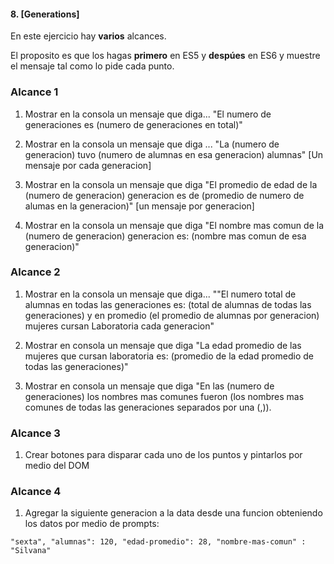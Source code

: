 #### 8. [Generations]

En este ejercicio hay **varios** alcances.

El proposito es que los hagas **primero** en ES5 y **despúes** en ES6 y muestre el mensaje tal como lo pide cada punto.

### Alcance 1

1. Mostrar en la consola un mensaje que diga... "El numero de generaciones es (numero de generaciones en total)"

2. Mostrar en la consola un mensaje que diga ... "La (numero de generacion) tuvo (numero de alumnas en esa generacion) alumnas" [Un mensaje por cada generacion]

3. Mostrar en la consola un mensaje que diga "El promedio de edad de la (numero de generacion) generacion es de (promedio de numero de alumas en la generacion)" [un mensaje por generacion]

4. Mostrar en la consola un mensaje que diga "El nombre mas comun de la (numero de generacion) generacion es: (nombre mas comun de esa generacion)"

### Alcance 2

1. Mostrar en la consola un mensaje que diga... ""El numero total de alumnas en todas las generaciones es: (total de alumnas de todas las generaciones) y en promedio (el promedio de alumnas por generacion) mujeres cursan Laboratoria cada generacion"

2. Mostrar en consola un mensaje que diga "La edad promedio de las mujeres que cursan laboratoria es: (promedio de la edad promedio de todas las generaciones)"

3. Mostrar en consola un mensaje que diga "En las (numero de generaciones) los nombres mas comunes fueron (los nombres mas comunes de todas las generaciones separados por una (,)).

### Alcance 3

1. Crear botones para disparar cada uno de los puntos y pintarlos por medio del DOM

### Alcance 4

1. Agregar la siguiente generacion a la data desde una funcion obteniendo los datos por medio de prompts:

```
"sexta", "alumnas": 120, "edad-promedio": 28, "nombre-mas-comun" : "Silvana"
```

